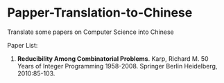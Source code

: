 # Papper-Translation-to-Chinese
Translate some papers on Computer Science into Chinese

Paper List:

1. <b>Reducibility Among Combinatorial Problems</b>. Karp, Richard M. 
50 Years of Integer Programming 1958-2008. Springer Berlin Heidelberg, 2010:85-103.
